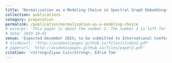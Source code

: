 ```yaml
---
title: "Normalization as a Modeling Choice in Spectral Graph Embeddings"
collection: publications
category: preparation
permalink: /publication/normalization-as-a-modeling-choice
# excerpt: 'This paper is about the number 2. The number 3 is left for future work.'
# date: 2010-10-01
venue: 'Expected December 2025; to be submitted to International Conference on Machine Learning (ICML) 2026.'
# slidesurl: 'http://academicpages.github.io/files/slides2.pdf'
# paperurl: 'http://academicpages.github.io/files/paper2.pdf'
citation: '<strong>Ziyao Cui</strong>, Edrim Tam'
---
```

